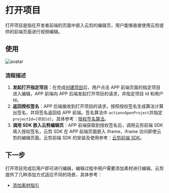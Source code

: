 # 打开项目
打开项目是指在开发者前端的页面中嵌入云剪的编辑页，用户能够直接使用云剪提供的前端页面进行视频编辑。

## 使用
![avatar](https://main.qcloudimg.com/raw/77f5a05955a30147d81238e57fac1cdc.jpg)

### 流程描述
1. **发起打开指定项目**：在完成[创建项目]()后，用户点击 APP 前端页面的指定项目进入编辑，APP 前端向 APP 后端发起打开项目的请求，并指定项目 Id 和用户 Id。
2. **返回授权签名**：APP 后端接收到打开项目的请求，按照授权签名生成算法计算出签名，并将签名返回给 APP 前端。签名算法中 `action=OpenProject`并指定 `projectId=[项目Id]`，具体参考：[授权签名算法]()。
3. **调用 SDK 嵌入云剪编辑页**：APP 前端获取到授权签名后，调用云剪前端 SDK 填入授权签名，云剪 SDK 在 APP 前端页面嵌入 iframe，iframe 访问即使云剪的编辑页面。云剪前端 SDK 的安装及使用参考：[云剪前端 SDK]()。

## 下一步
打开项目完成后用户即可进行编辑，编辑过程中用户需要添加素材进行编辑，云剪提供了几种添加方式适应不同的场景，具体参考：
- [添加素材指引]()


